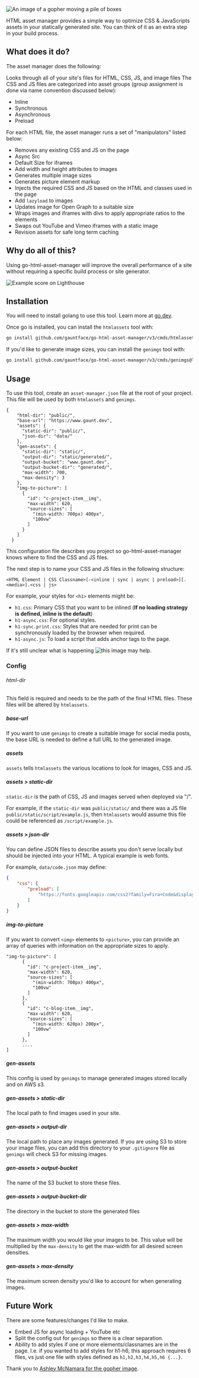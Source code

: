 ![An image of a gopher moving a pile of boxes](default-social.png)

HTML asset manager provides a simple way to optimize CSS & JavaScripts assets in your statically generated site. You can think of it as an extra step in your build process.

## What does it do?
The asset manager does the following:

Looks through all of your site's files for HTML, CSS, JS, and image files
The CSS and JS files are categorized into asset groups (group assignment is done via name convention discussed below):

- Inline
- Synchronous
- Asynchronous
- Preload

For each HTML file, the asset manager runs a set of "manipulators" listed below:

- Removes any existing CSS and JS on the page
- Async Src
- Default Size for iframes
- Add width and height attributes to images
- Generates multiple image sizes
- Generates picture element markup
- Injects the required CSS and JS based on the HTML and classes used in the page
- Add `lazyload` to images
- Updates image for Open Graph to a suitable size
- Wraps images and iframes with divs to apply appropriate ratios to the elements
- Swaps out YouTube and Vimeo iframes with a static image
- Revision assets for safe long term caching

## Why do all of this?
Using go-html-asset-manager will improve the overall performance of a site without requiring a specific build process or site generator.

![Example score on Lighthouse](lighthouse-score.png)

## Installation
You will need to install golang to use this tool. Learn more at [go.dev](https://go.dev/doc/install).

Once go is installed, you can install the `htmlassets` tool with:

```bash
go install github.com/gauntface/go-html-asset-manager/v3/cmds/htmlassets@latest
```

If you'd like to generate image sizes, you can install the `genimgs` tool with:

```bash
go install github.com/gauntface/go-html-asset-manager/v3/cmds/genimgs@latest
```

## Usage
To use this tool, create an `asset-manager.json` file at the root of your project. This file will be used by both `htmlassets` and `genimgs`.

```
{
    "html-dir": "public/",
    "base-url": "https://www.gaunt.dev",
    "assets": {
      "static-dir": "public/",
      "json-dir": "data/"
    },
    "gen-assets": {
      "static-dir": "static/",
      "output-dir": "static/generated/",
      "output-bucket": "www.gaunt.dev",
      "output-bucket-dir": "generated/",
      "max-width": 700,
      "max-density": 3
    },
    "img-to-picture": [
      {
        "id": "c-project-item__img",
        "max-width": 620,
        "source-sizes": [
          "(min-width: 700px) 400px",
          "100vw"
        ]
      }
    ]
  }
```

This configuration file describes you project so go-html-asset-manager knows where to find the CSS and JS files.

The next step is to name your CSS and JS files in the following structure:

```
<HTML Element | CSS Classname>[-<inline | sync | async | preload>][.<media>].<css | js>
```
For example, your styles for `<h1>` elements might be:

- `h1.css`: Primary CSS that you want to be inlined (**If no loading strategy is defined, inline is the default**)
- `h1-async.css`: For optional styles.
- `h1-sync.print.css`: Styles that are needed for print can be synchronously loaded by the browser when required.
- `h1-async.js`: To load a script that adds anchor tags to the page.

If it's still unclear what is happening ![this image may help](explainer.png).

### Config

###### html-dir

This field is required and needs to be the path of the final HTML files. These files will be altered by `htmlassets`.

##### base-url

If you want to use `genimgs` to create a suitable image for social media posts, the base URL is needed to define a full URL to the generated image.

##### assets

`assets` tells `htmlassets` the various locations to look for images, CSS and JS.

##### assets > static-dir

`static-dir` is the path of CSS, JS and images served when deployed via "/".

For example, if the `static-dir` was `public/static/` and there was a JS file `public/static/script/example.js`, then `htmlassets` would assume this file could be referenced as `/script/example.js`.

##### assets > json-dir

You can define JSON files to describe assets you don't serve locally but should be injected into your HTML. A typical example is web fonts.

For example, `data/code.json` may define:

```json
{
    "css": {
        "preload": [
            "https://fonts.googleapis.com/css2?family=Fira+Code&display=swap"
        ]
    }
}
```

##### img-to-picture

If you want to convert `<img>` elements to `<picture>`, you can provide an array of queries with information on the appropriate sizes to apply.

```
"img-to-picture": [
      {
        "id": "c-project-item__img",
        "max-width": 620,
        "source-sizes": [
          "(min-width: 700px) 400px",
          "100vw"
        ]
      },
      {
        "id": "c-blog-item__img",
        "max-width": 620,
        "source-sizes": [
          "(min-width: 620px) 200px",
          "100vw"
        ]
      },
      ....
]
```

##### gen-assets

This config is used by `genimgs` to manage generated images stored locally and on AWS s3.

##### gen-assets > static-dir

The local path to find images used in your site.

##### gen-assets > output-dir

The local path to place any images generated. If you are using S3 to store your image files, you can add this directory to your `.gitignore` file as `genimgs` will check S3 for missing images.

##### gen-assets > output-bucket

The name of the S3 bucket to store these files.

##### gen-assets > output-bucket-dir

The directory in the bucket to store the generated files

##### gen-assets > max-width

The maximum width you would like your images to be. This value will be multiplied by the `max-density` to get the max-width for all desired screen densities.

##### gen-assets > max-density

The maximum screen density you'd like to account for when generating images.

## Future Work

There are some features/changes I'd like to make.

- Embed JS for async loading + YouTube etc
- Split the config out for `genimgs` so there is a clear separation.
- Ability to add styles if one or more elements/classnames are in the page. I.e. if you wanted to add styles for h1-h6, this approach requires 6 files, vs just one file with styles defined as `h1,h2,h3,h4,h5,h6 {...}`.

Thank you to [Ashley McNamara for the gopher image](https://github.com/ashleymcnamara/gophers).
